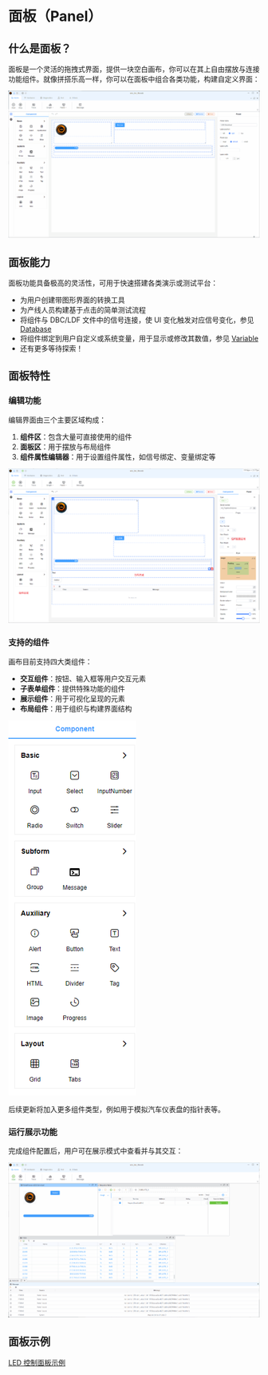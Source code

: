 # 面板（Panel）

## 什么是面板？

面板是一个灵活的拖拽式界面，提供一块空白画布，你可以在其上自由摆放与连接功能组件。就像拼搭乐高一样，你可以在面板中组合各类功能，构建自定义界面：

![面板界面](./base.gif)

## 面板能力

面板功能具备极高的灵活性，可用于快速搭建各类演示或测试平台：

- 为用户创建带图形界面的转换工具
- 为产线人员构建基于点击的简单测试流程
- 将组件与 DBC/LDF 文件中的信号连接，使 UI 变化触发对应信号变化，参见 [Database](./../database)
- 将组件绑定到用户自定义或系统变量，用于显示或修改其数值，参见 [Variable](./../var/var)
- 还有更多等待探索！

## 面板特性

### 编辑功能

编辑界面由三个主要区域构成：

1. **组件区**：包含大量可直接使用的组件
2. **面板区**：用于摆放与布局组件
3. **组件属性编辑器**：用于设置组件属性，如信号绑定、变量绑定等

![编辑界面](./image.png)

### 支持的组件

画布目前支持四大类组件：

- **交互组件**：按钮、输入框等用户交互元素
- **子表单组件**：提供特殊功能的组件
- **展示组件**：用于可视化呈现的元素
- **布局组件**：用于组织与构建界面结构

![组件分类](./image1.png)

后续更新将加入更多组件类型，例如用于模拟汽车仪表盘的指针表等。

### 运行展示功能

完成组件配置后，用户可在展示模式中查看并与其交互：

![展示模式](./base1.gif)

## 面板示例

[LED 控制面板示例](../../../examples/panel/readme.md)
